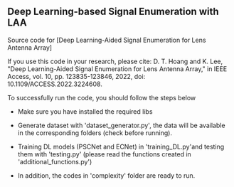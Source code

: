 ## Deep Learning-based Signal Enumeration with LAA
Source code for [Deep Learning-Aided Signal Enumeration for Lens Antenna Array]

If you use this code in your research, please cite:
D. T. Hoang and K. Lee, "Deep Learning-Aided Signal Enumeration for Lens Antenna Array," in IEEE Access, vol. 10, pp. 123835-123846, 2022, doi: 10.1109/ACCESS.2022.3224608.

To successfully run the code, you should follow the steps below

- Make sure you have installed the required libs

- Generate dataset with 'dataset_generator.py', the data will be available in the corresponding folders (check before running).

- Training DL models (PSCNet and ECNet) in 'training_DL.py'and testing them with 'testing.py' (please read the functions created in 'additional_functions.py')

- In addition, the codes in 'complexity' folder are ready to run.
